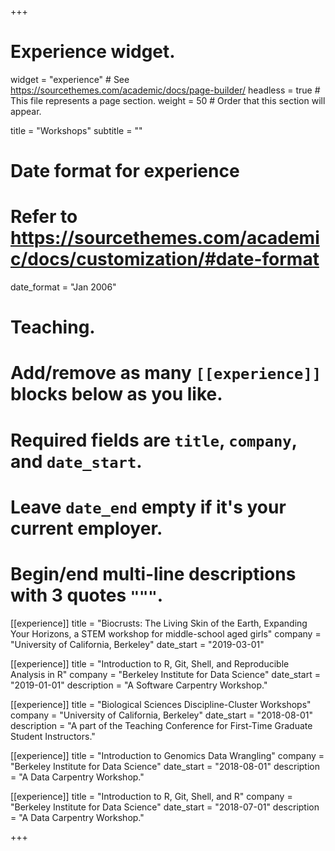 +++
# Experience widget.
widget = "experience"  # See https://sourcethemes.com/academic/docs/page-builder/
headless = true  # This file represents a page section.
weight = 50  # Order that this section will appear.

title = "Workshops"
subtitle = ""

# Date format for experience
#   Refer to https://sourcethemes.com/academic/docs/customization/#date-format
date_format = "Jan 2006"

# Teaching.
#   Add/remove as many `[[experience]]` blocks below as you like.
#   Required fields are `title`, `company`, and `date_start`.
#   Leave `date_end` empty if it's your current employer.
#   Begin/end multi-line descriptions with 3 quotes `"""`.
[[experience]]
  title = "Biocrusts: The Living Skin of the Earth, Expanding Your Horizons, a STEM workshop for middle-school aged girls"
  company = "University of California, Berkeley"
  date_start = "2019-03-01"

[[experience]]
  title = "Introduction to R, Git, Shell, and Reproducible Analysis in R"
  company = "Berkeley Institute for Data Science"
  date_start = "2019-01-01"
  description = "A Software Carpentry Workshop."

[[experience]]
  title = "Biological Sciences Discipline-Cluster Workshops"
  company = "University of California, Berkeley"
  date_start = "2018-08-01"
  description = "A part of the Teaching Conference for First-Time Graduate Student Instructors."

[[experience]]
  title = "Introduction to Genomics Data Wrangling"
  company = "Berkeley Institute for Data Science"
  date_start = "2018-08-01"
  description = "A Data Carpentry Workshop."
  
  [[experience]]
  title = "Introduction to R, Git, Shell, and R"
  company = "Berkeley Institute for Data Science"
  date_start = "2018-07-01"
  description = "A Data Carpentry Workshop."
  
+++

